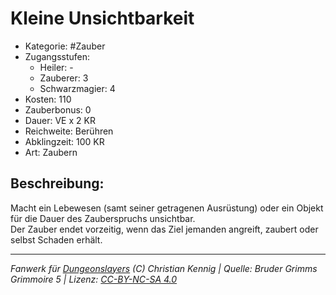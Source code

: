 # Kleine Unsichtbarkeit  
- Kategorie: #Zauber  
- Zugangsstufen:  
  - Heiler: -  
  - Zauberer: 3  
  - Schwarzmagier: 4  
- Kosten: 110  
- Zauberbonus: 0  
- Dauer: VE x 2 KR  
- Reichweite: Berühren  
- Abklingzeit: 100 KR  
- Art: Zaubern     

## Beschreibung:
Macht ein Lebewesen (samt seiner getragenen Ausrüstung) oder ein Objekt für die Dauer des Zauberspruchs unsichtbar.<br>Der Zauber endet vorzeitig, wenn das Ziel jemanden angreift, zaubert oder selbst Schaden erhält.


___
*Fanwerk für [Dungeonslayers](https://www.dungeonslayers.net/) (C) Christian Kennig | Quelle: Bruder Grimms Grimmoire 5 | Lizenz: [CC-BY-NC-SA 4.0](https://creativecommons.org/licenses/by-nc-sa/4.0/deed.de)*